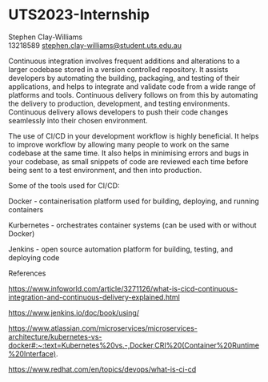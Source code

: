 # UTS2023-Internship

Stephen Clay-Williams       
13218589
stephen.clay-williams@student.uts.edu.au


Continuous integration involves frequent additions and alterations to a larger codebase stored in a version controlled repository. It assists developers by automating the building, packaging, and testing of their applications, and helps to integrate and validate code from a wide range of platforms and tools. Continuous delivery follows on from this by automating the delivery to production, development, and testing environments. Continuous delivery allows developers to push their code changes seamlessly into their chosen environment.

The use of CI/CD in your development workflow is highly beneficial. It helps to improve workflow by allowing many people to work on the same codebase at the same time. It also helps in minimising errors and bugs in your codebase, as small snippets of code are reviewed each time before being sent to a test environment, and then into production.

Some of the tools used for CI/CD:

Docker - containerisation platform used for building, deploying, and running containers

Kurbernetes - orchestrates container systems (can be used with or without Docker)

Jenkins - open source automation platform for building, testing, and deploying code


References

https://www.infoworld.com/article/3271126/what-is-cicd-continuous-integration-and-continuous-delivery-explained.html

https://www.jenkins.io/doc/book/using/

https://www.atlassian.com/microservices/microservices-architecture/kubernetes-vs-docker#:~:text=Kubernetes%20vs.-,Docker,CRI%20(Container%20Runtime%20Interface).

https://www.redhat.com/en/topics/devops/what-is-ci-cd
